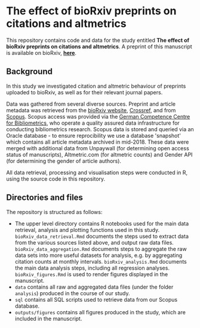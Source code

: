 # The effect of bioRxiv preprints on citations and altmetrics

This repository contains code and data for the study entitled **The effect of bioRxiv preprints on citations and altmetrics**. A preprint of this manuscript is available on bioRxiv, [**here**](https://www.biorxiv.org/content/10.1101/673665).

## Background

In this study we investigated citation and altmetric behaviour of preprints uploaded to bioRxiv, as well as for their relevant journal papers.

Data was gathered from several diverse sources. Preprint and article metadata was retrieved from the [bioRxiv website](https://www.bioRxiv.org), [Crossref](https://www.crossref.org/), and from [Scopus](https://www.scopus.com). Scopus access was provided via the [German Competence Centre for Bibliometrics](http://www.forschungsinfo.de/Bibliometrie/en/index.php?id=infrastruktur), who operate a quality assured data infrastructure for conducting bibliometrics research. Scopus data is stored and queried via an Oracle database -  to ensure reprocibility we use a database 'snapshot' which contains all article metadata archived in mid-2018. These data were merged with additional data from Unpaywall (for determining open access status of manuscripts), Altmetric.com (for altmetric counts) and Gender API (for determining the gender of article authors).

All data retrieval, processing and visualisation steps were conducted in R, using the source code in this repository.

## Directories and files

The repository is structured as follows:

* The upper level directory contains R notebooks used for the main data retrieval, analysis and plotting functions used in this study. `bioRxiv_data_retrieval.Rmd` documents the steps used to extract data from the various sources listed above, and output raw data files. `bioRxiv_data_aggregation.Rmd` documents steps to aggregate the raw data sets into more useful datasets for analysis, e.g. by aggregating citation counts at monthly intervals. `bioRxiv_analysis.Rmd` documents the main data analysis steps, including all regression analyses. `bioRxiv_figures.Rmd` is used to render figures displayed in the manuscript.
* `data` contains all raw and aggregated data files (under the folder `analysis`) produced in the course of our study.
* `sql` contains all SQL scripts used to retrieve data from our Scopus database.
* `outputs/figures` contains all figures produced in the study, which are included in the manuscript.